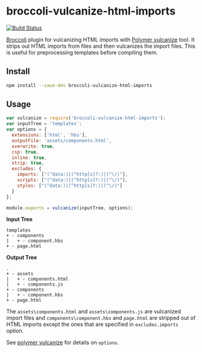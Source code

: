 # broccoli-vulcanize-html-imports
[![Build Status](https://travis-ci.org/mbykovskyy/broccoli-vulcanize-html-imports.svg?branch=master)](https://travis-ci.org/mbykovskyy/broccoli-vulcanize-html-imports)

[Broccoli][broccoli] plugin for vulcanizing HTML imports with [Polymer vulcanize][polymer-vulcanize] tool. It strips out HTML imports from files and then vulcanizes the import files. This is useful for preprocessing templates before compiling them.

## Install

```bash
npm install --save-dev broccoli-vulcanize-html-imports
```

## Usage

```js
var vulcanize = require('broccoli-vulcanize-html-imports');
var inputTree = 'templates';
var options = {
  extensions: ['html', 'hbs'],
  outputFile: 'assets/components.html',
  overwrite: true,
  csp: true,
  inline: true,
  strip: true,
  excludes: {
    imports: ["(^data:)|(^http[s]?:)|(^\/)"],
    scripts: ["(^data:)|(^http[s]?:)|(^\/)"],
    styles: ["(^data:)|(^http[s]?:)|(^\/)"]
  }
};

module.exports = vulcanize(inputTree, options);
```

**Input Tree**

```
templates
+ - components
|   + - component.hbs
+ - page.html
```

**Output Tree**

```
.
+ - assets
|   + - components.html
|   + - components.js
+ - components
|   + - component.hbs
+ - page.html
```

The `assets\components.html` and `assets\components.js` are vulcanized import files and `components\component.hbs` and `page.html` are stripped out of HTML imports except the ones that are specified in `excludes.imports` option.

See [polymer vulcanize][polymer-vulcanize] for details on `options`.

[broccoli]: https://github.com/broccolijs/broccoli "Broccoli"
[polymer-vulcanize]: https://github.com/Polymer/vulcanize  "Polymer vulcanize"
